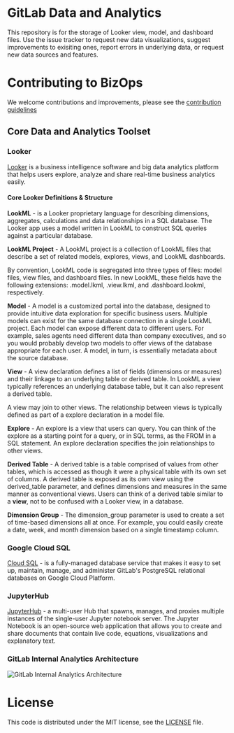 # GitLab Data and Analytics

This repository is for the storage of Looker view, model, and dashboard files. Use the issue tracker to request new data visualizations, suggest improvements to exisiting ones, report errors in underlying data, or request new data sources and features.

# Contributing to BizOps

We welcome contributions and improvements, please see the [contribution guidelines](CONTRIBUTING.md)

## Core Data and Analytics Toolset

### Looker

[Looker](https://docs.looker.com) is a business intelligence software and big data analytics platform that helps users explore, analyze and share real-time business analytics easily.

#### Core Looker Definitions & Structure

**LookML** - is a Looker proprietary language for describing dimensions, aggregates, calculations and data relationships in a SQL database. The Looker app uses a model written in LookML to construct SQL queries against a particular database.

**LookML Project** - A LookML project is a collection of LookML files that describe a set of related models, explores, views, and LookML dashboards.

By convention, LookML code is segregated into three types of files: model files, view files, and dashboard files. In new LookML, these fields have the following extensions: .model.lkml, .view.lkml, and .dashboard.lookml, respectively.

**Model** - A model is a customized portal into the database, designed to provide intuitive data exploration for specific business users. Multiple models can exist for the same database connection in a single LookML project. Each model can expose different data to different users. For example, sales agents need different data than company executives, and so you would probably develop two models to offer views of the database appropriate for each user. A model, in turn, is essentially metadata about the source database.

**View** - A view declaration defines a list of fields (dimensions or measures) and their linkage to an underlying table or derived table. In LookML a view typically references an underlying database table, but it can also represent a derived table.

A view may join to other views. The relationship between views is typically defined as part of a explore declaration in a model file.

**Explore** - An explore is a view that users can query. You can think of the explore as a starting point for a query, or in SQL terms, as the FROM in a SQL statement. An explore declaration specifies the join relationships to other views.

**Derived Table** - A derived table is a table comprised of values from other tables, which is accessed as though it were a physical table with its own set of columns. A derived table is exposed as its own view using the derived_table parameter, and defines dimensions and measures in the same manner as conventional views. Users can think of a derived table similar to a **view**, not to be confused with a Looker view, in a database.

**Dimension Group** - The dimension_group parameter is used to create a set of time-based dimensions all at once. For example, you could easily create a date, week, and month dimension based on a single timestamp column.

### Google Cloud SQL

[Cloud SQL](https://cloud.google.com/sql/docs/postgres/) - is a fully-managed database service that makes it easy to set up, maintain, manage, and administer GitLab's PostgreSQL relational databases on Google Cloud Platform.

### JupyterHub

[JupyterHub](https://jupyterhub.readthedocs.io/en/latest/) - a multi-user Hub that spawns, manages, and proxies multiple instances of the single-user Jupyter notebook server. The Jupyter Notebook is an open-source web application that allows you to create and share documents that contain live code, equations, visualizations and explanatory text.

### GitLab Internal Analytics Architecture

![GitLab Internal Analytics Architecture](https://gitlab.com/bizops/bizops/raw/master/img/WIP_%20GitLab_Analytics_Architecture.jpg)

# License

This code is distributed under the MIT license, see the [LICENSE](LICENSE.mdf) file.
